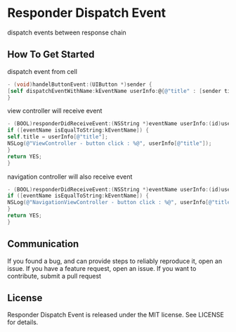 # Responder Dispatch Event
dispatch events between response chain 


## How To Get Started

dispatch event from cell
```` objective-c
- (void)handelButtonEvent:(UIButton *)sender {
[self dispatchEventWithName:kEventName userInfo:@{@"title" : [sender titleForState:UIControlStateNormal]}];
}
````

view controller will receive event
```` objective-c
- (BOOL)responderDidReceiveEvent:(NSString *)eventName userInfo:(id)userInfo {
if ([eventName isEqualToString:kEventName]) {
self.title = userInfo[@"title"];
NSLog(@"ViewController - button click : %@", userInfo[@"title"]);
}
return YES;
}
````

navigation controller will also receive event
```` objective-c
- (BOOL)responderDidReceiveEvent:(NSString *)eventName userInfo:(id)userInfo {
if ([eventName isEqualToString:kEventName]) {
NSLog(@"NavigationViewController - button click : %@", userInfo[@"title"]);
}
return YES;
}
````

## Communication

If you found a bug, and can provide steps to reliably reproduce it, open an issue.
If you have a feature request, open an issue.
If you want to contribute, submit a pull request


## License

Responder Dispatch Event is released under the MIT license. See LICENSE for details.
